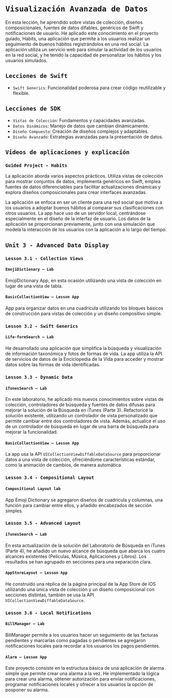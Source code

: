 # `Visualización Avanzada de Datos`

En esta lección, he aprendido sobre vistas de colección, diseños composicionales, fuentes de datos difables, genéricos de Swift y notificaciones de usuario. He aplicado este conocimiento en el proyecto guiado, Habits, una aplicación que permite a los usuarios realizar un seguimiento de buenos hábitos registrándolos en una red social. La aplicación utiliza un servicio web para simular la actividad de los usuarios en la red social, y he tenido la capacidad de personalizar los hábitos y los usuarios simulados.

## `Lecciones de Swift`
- `Swift Generics`: Funcionalidad poderosa para crear código reutilizable y flexible.

## `Lecciones de SDK`
- `Vistas de Colección`: Fundamentos y capacidades avanzadas.
- `Datos Dinámicos`: Manejo de datos que cambian dinámicamente.
- `Diseño Compuesto`: Creación de diseños complejos y adaptables.
- `Diseño Avanzado`: Estrategias avanzadas para la presentación de datos.

## `Videos de aplicaciones y explicación`

### `Guided Project - Habits`

La aplicación aborda varios aspectos prácticos. Utiliza vistas de colección para mostrar conjuntos de datos, implementa genéricos en Swift, emplea fuentes de datos diferenciables para facilitar actualizaciones dinámicas y explora diseños composicionales para crear interfaces avanzadas. 

La aplicación se enfoca en ser un cliente para una red social que motiva a los usuarios a adoptar buenos hábitos al comparar sus clasificaciones con otros usuarios. La app hace uso de un servidor local, centrándose especialmente en el diseño de la interfaz de usuario. Los datos de la aplicación se proporcionan previamente, junto con una simulación que modela la interacción de los usuarios con la aplicación a lo largo del tiempo.

## `Unit 3 - Advanced Data Display`

### `Lesson 3.1 - Collection Views`

#### `EmojiDictionary – Lab`

EmojiDictionary App, en esta ocasión utilizando una vista de colección en lugar de una vista de tabla.

#### `BasicCollectionView – Lesson App`

App para organizar datos en una cuadrícula utilizando los bloques básicos de construcción para vistas de colección y un diseño compositivo simple.

### `Lesson 3.2 - Swift Generics`

#### `Life-formSearch – Lab`

He desarrollado una aplicación que simplifica la búsqueda y visualización de información taxonómica y fotos de formas de vida. La app utiliza la API de servicios de datos de la Enciclopedia de la Vida para acceder y mostrar datos sobre las formas de vida identificadas.

### `Lesson 3.3 - Dynamic Data`

#### `iTunesSearch – Lab`

En este laboratorio, he aplicado mis nuevos conocimientos sobre vistas de colección, controladores de búsqueda y fuentes de datos difusas para mejorar la solución de la Búsqueda en iTunes (Parte 3). Refactoricé la solución existente, utilizando un controlador de vista personalizado que permite cambiar entre dos controladores de vista. Además, actualicé el uso de un controlador de búsqueda en lugar de una barra de búsqueda para mejorar la funcionalidad.

#### `BasicCollectionView – Lesson App`

La app usa la API `UICollectionViewDiffableDataSource` para proporcionar datos a una vista de colección, ofreciéndome características estándar, como la animación de cambios, de manera automática.

### `Lesson 3.4 - Compositional Layout`

#### `Compositional Layout lab`

App Emoji Dictionary se agregaron diseños de cuadrícula y columnas, una función para cambiar entre ellos, y añadido encabezados de sección simples.

### `Lesson 3.5 - Advanced Layout`

#### `iTunesSearch – Lab`

En esta actualización de la solución del Laboratorio de Búsqueda en iTunes (Parte 4), he añadido un nuevo alcance de búsqueda que abarca los cuatro alcances existentes (Películas, Música, Aplicaciones y Libros). Los resultados se han agrupado en secciones para una separación clara.

#### `AppStoreLayout – Lesson App`

He construido una réplica de la página principal de la App Store de iOS utilizando una única vista de colección y un diseño composicional con secciones distintas, también se usa la API `UICollectionViewDiffableDataSource`.

### `Lesson 3.6 - Local Notifications`

#### `BillManager – Lab`

BillManager permite a los usuarios hacer un seguimiento de las facturas pendientes y marcarlas como pagadas o pendientes se agregaron notificaciones locales para recordar a los usuarios los pagos pendientes.

#### `Alarm – Lesson App`

Este proyecto consiste en la estructura básica de una aplicación de alarma simple que permite crear una alarma a la vez. He implementado la lógica para crear una alarma, obtener autorización para enviar notificaciones, programar notificaciones locales y ofrecer a los usuarios la opción de posponer su alarma.
